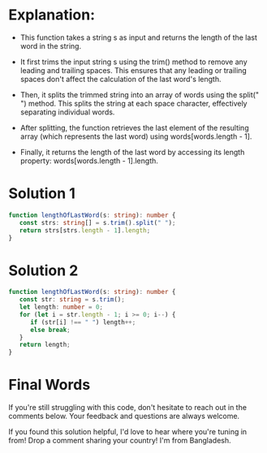 # Explanation:

-  This function takes a string s as input and returns the length of the last word in the string.

-  It first trims the input string s using the trim() method to remove any leading and trailing spaces. This ensures that any leading or trailing spaces don't affect the calculation of the last word's length.

-  Then, it splits the trimmed string into an array of words using the split(" ") method. This splits the string at each space character, effectively separating individual words.

-  After splitting, the function retrieves the last element of the resulting array (which represents the last word) using words[words.length - 1].

-  Finally, it returns the length of the last word by accessing its length property: words[words.length - 1].length.

# Solution 1

```ts
function lengthOfLastWord(s: string): number {
   const strs: string[] = s.trim().split(" ");
   return strs[strs.length - 1].length;
}
```

# Solution 2

```ts
function lengthOfLastWord(s: string): number {
   const str: string = s.trim();
   let length: number = 0;
   for (let i = str.length - 1; i >= 0; i--) {
      if (str[i] !== " ") length++;
      else break;
   }
   return length;
}
```

# Final Words

If you're still struggling with this code, don't hesitate to reach out in the comments below. Your feedback and questions are always welcome.

If you found this solution helpful, I'd love to hear where you're tuning in from! Drop a comment sharing your country! I'm from Bangladesh.
